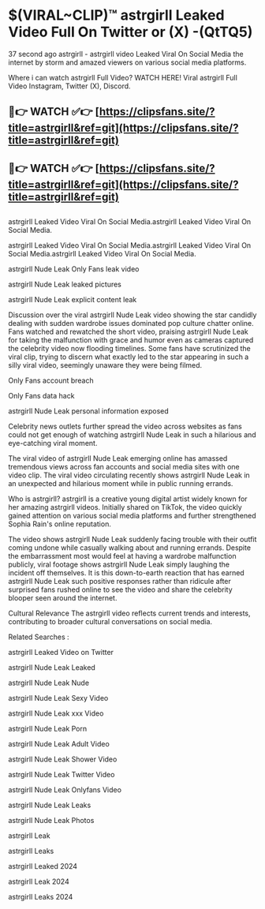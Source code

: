 # $(VIRAL~CLIP)™ astrgirll Leaked Video Full On Twitter or (X) -(QtTQ5)
37 second ago astrgirll - astrgirll video Leaked Viral On Social Media the internet by storm and amazed viewers on various social media platforms.

Where i can watch astrgirll Full Video? WATCH HERE! Viral astrgirll Full Video Instagram, Twitter (X), Discord.

## 🔴👉 WATCH ✅👉 [https://clipsfans.site/?title=astrgirll&ref=git](https://clipsfans.site/?title=astrgirll&ref=git)
## 🔴👉 WATCH ✅👉 [https://clipsfans.site/?title=astrgirll&ref=git](https://clipsfans.site/?title=astrgirll&ref=git)
##
astrgirll Leaked Video Viral On Social Media.astrgirll Leaked Video Viral On Social Media.

astrgirll Leaked Video Viral On Social Media.astrgirll Leaked Video Viral On Social Media.astrgirll Leaked Video Viral On Social Media.

astrgirll Nude Leak Only Fans leak video

astrgirll Nude Leak leaked pictures

astrgirll Nude Leak explicit content leak

Discussion over the viral astrgirll Nude Leak video showing the star candidly dealing with sudden wardrobe issues dominated pop culture chatter online. Fans watched and rewatched the short video, praising astrgirll Nude Leak for taking the malfunction with grace and humor even as cameras captured the celebrity video now flooding timelines. Some fans have scrutinized the viral clip, trying to discern what exactly led to the star appearing in such a silly viral video, seemingly unaware they were being filmed.


Only Fans account breach

Only Fans data hack

astrgirll Nude Leak personal information exposed

Celebrity news outlets further spread the video across websites as fans could not get enough of watching astrgirll Nude Leak in such a hilarious and eye-catching viral moment.


The viral video of astrgirll Nude Leak emerging online has amassed tremendous views across fan accounts and social media sites with one video clip. The viral video circulating recently shows astrgirll Nude Leak in an unexpected and hilarious moment while in public running errands.


Who is astrgirll? astrgirll is a creative young digital artist widely known for her amazing astrgirll videos. Initially shared on TikTok, the video quickly gained attention on various social media platforms and further strengthened Sophia Rain's online reputation.

The video shows astrgirll Nude Leak suddenly facing trouble with their outfit coming undone while casually walking about and running errands. Despite the embarrassment most would feel at having a wardrobe malfunction publicly, viral footage shows astrgirll Nude Leak simply laughing the incident off themselves. It is this down-to-earth reaction that has earned astrgirll Nude Leak such positive responses rather than ridicule after surprised fans rushed online to see the video and share the celebrity blooper seen around the internet.

Cultural Relevance The astrgirll video reflects current trends and interests, contributing to broader cultural conversations on social media.

Related Searches :

astrgirll Leaked Video on Twitter

astrgirll Nude Leak Leaked

astrgirll Nude Leak Nude

astrgirll Nude Leak Sexy Video

astrgirll Nude Leak xxx Video

astrgirll Nude Leak Porn

astrgirll Nude Leak Adult Video

astrgirll Nude Leak Shower Video

astrgirll Nude Leak Twitter Video

astrgirll Nude Leak Onlyfans Video

astrgirll Nude Leak Leaks

astrgirll Nude Leak Photos

astrgirll Leak

astrgirll Leaks

astrgirll Leaked 2024

astrgirll Leak 2024

astrgirll Leaks 2024
